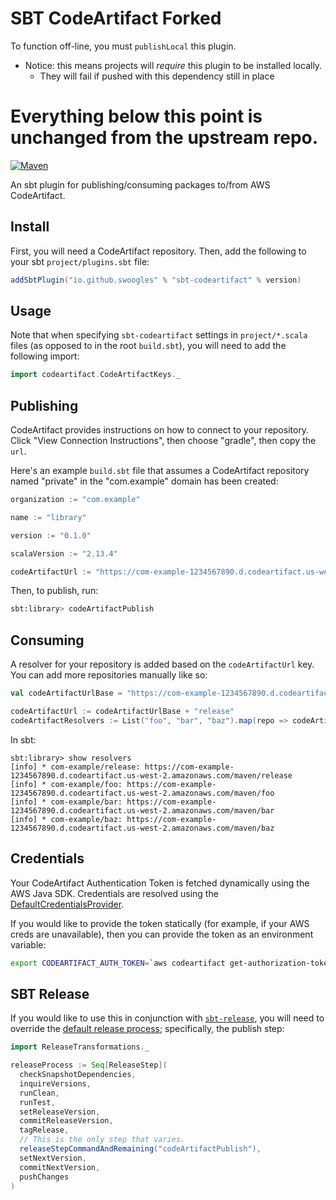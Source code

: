 # SBT CodeArtifact **Forked**

To function off-line, you must `publishLocal` this plugin.

- Notice: this means projects will *require* this plugin to be installed locally.
    - They will fail if pushed with this dependency still in place

# Everything below this point is unchanged from the upstream repo.

[![Maven][maven]][mavenlink]

[maven]: https://maven-badges.herokuapp.com/maven-central/io.github.swoogles/sbt-codeartifact/badge.svg?kill_cache=1&color=blue&style=for-the-badge

[mavenlink]: https://search.maven.org/search?q=g:io.github.swoogles%20AND%20a:sbt-codeartifact

An sbt plugin for publishing/consuming packages to/from AWS CodeArtifact.

## Install

First, you will need a CodeArtifact repository. Then, add the following to your sbt `project/plugins.sbt` file:

```scala
addSbtPlugin("io.github.swoogles" % "sbt-codeartifact" % version)
```

## Usage

Note that when specifying `sbt-codeartifact` settings in `project/*.scala` files (as opposed to in the root
`build.sbt`), you will need to add the following import:

```scala
import codeartifact.CodeArtifactKeys._
```

## Publishing

CodeArtifact provides instructions on how to connect to your repository. Click "View Connection Instructions", then
choose "gradle", then copy the `url`.

Here's an example `build.sbt` file that assumes a CodeArtifact repository named "private" in the "com.example" domain
has been created:

```scala
organization := "com.example"

name := "library"

version := "0.1.0"

scalaVersion := "2.13.4"

codeArtifactUrl := "https://com-example-1234567890.d.codeartifact.us-west-2.amazonaws.com/maven/private"
```

Then, to publish, run:

```bash
sbt:library> codeArtifactPublish
```

## Consuming

A resolver for your repository is added based on the `codeArtifactUrl` key. You can add more repositories manually like
so:

```scala
val codeArtifactUrlBase = "https://com-example-1234567890.d.codeartifact.us-west-2.amazonaws.com/maven/"

codeArtifactUrl := codeArtifactUrlBase + "release"
codeArtifactResolvers := List("foo", "bar", "baz").map(repo => codeArtifactUrlBase + repo)
```

In sbt:

```plaintext
sbt:library> show resolvers
[info] * com-example/release: https://com-example-1234567890.d.codeartifact.us-west-2.amazonaws.com/maven/release
[info] * com-example/foo: https://com-example-1234567890.d.codeartifact.us-west-2.amazonaws.com/maven/foo
[info] * com-example/bar: https://com-example-1234567890.d.codeartifact.us-west-2.amazonaws.com/maven/bar
[info] * com-example/baz: https://com-example-1234567890.d.codeartifact.us-west-2.amazonaws.com/maven/baz
```

## Credentials

Your CodeArtifact Authentication Token is fetched dynamically using the AWS Java SDK. Credentials are resolved using
the [DefaultCredentialsProvider](https://sdk.amazonaws.com/java/api/latest/software/amazon/awssdk/auth/credentials/DefaultCredentialsProvider.html).

If you would like to provide the token statically (for example, if your AWS creds are unavailable), then you can provide
the token as an environment variable:

```bash
export CODEARTIFACT_AUTH_TOKEN=`aws codeartifact get-authorization-token --domain domain-name --domain-owner domain-owner-id --query authorizationToken --output text --profile profile-name`
```

## SBT Release

If you would like to use this in conjunction with [`sbt-release`](https://github.com/sbt/sbt-release), you will need to
override
the [default release process](https://github.com/sbt/sbt-release#can-we-finally-customize-that-release-process-please);
specifically, the publish step:

```scala
import ReleaseTransformations._

releaseProcess := Seq[ReleaseStep](
  checkSnapshotDependencies,
  inquireVersions,
  runClean,
  runTest,
  setReleaseVersion,
  commitReleaseVersion,
  tagRelease,
  // This is the only step that varies.
  releaseStepCommandAndRemaining("codeArtifactPublish"),
  setNextVersion,
  commitNextVersion,
  pushChanges
)
```
